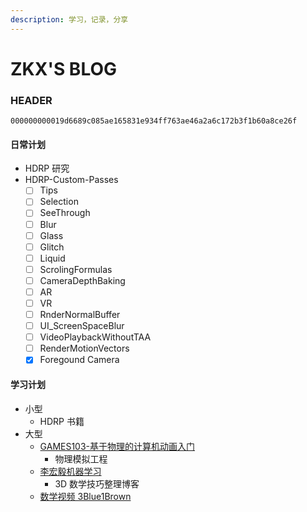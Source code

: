 ```yaml
---
description: 学习，记录，分享
---
```


# ZKX'S BLOG

### HEADER

`000000000019d6689c085ae165831e934ff763ae46a2a6c172b3f1b60a8ce26f`

#### 日常计划

- HDRP 研究
- HDRP-Custom-Passes
  - [ ] Tips
  - [ ] Selection
  - [ ] SeeThrough
  - [ ] Blur
  - [ ] Glass
  - [ ] Glitch
  - [ ] Liquid
  - [ ] ScrolingFormulas
  - [ ] CameraDepthBaking
  - [ ] AR
  - [ ] VR
  - [ ] RnderNormalBuffer
  - [ ] UI_ScreenSpaceBlur
  - [ ] VideoPlaybackWithoutTAA
  - [ ] RenderMotionVectors
  - [x] Foregound Camera

#### 学习计划

- 小型
  - HDRP 书籍
- 大型
  - [GAMES103-基于物理的计算机动画入门](https://www.bilibili.com/video/BV12Q4y1S73g)
    - 物理模拟工程
  - [李宏毅机器学习](https://www.bilibili.com/video/BV1JE411g7XF)
    - 3D 数学技巧整理博客
  - [数学视频 3Blue1Brown](https://space.bilibili.com/88461692/)
